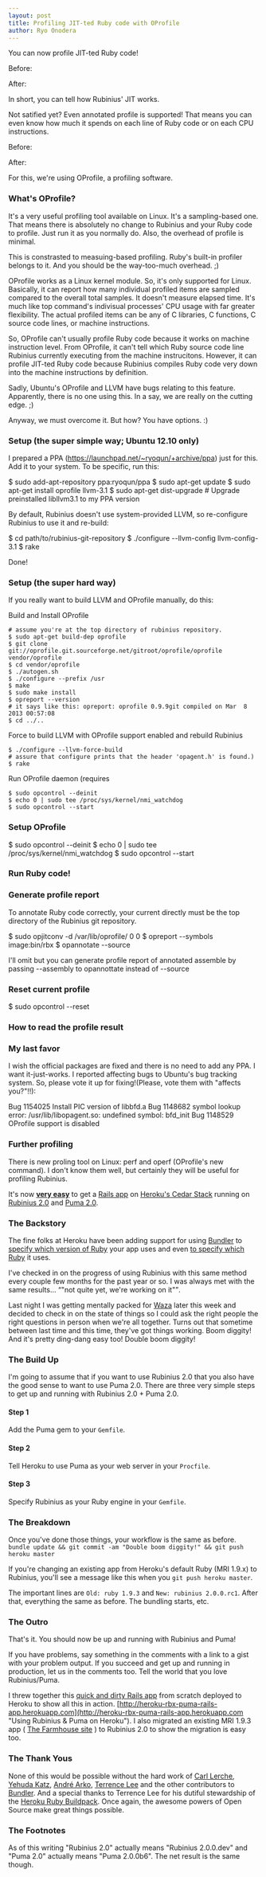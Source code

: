 ```yaml
---
layout: post
title: Profiling JIT-ted Ruby code with OProfile
author: Ryo Onodera
---
```


You can now profile JIT-ted Ruby code!

Before:

After:

In short, you can tell how Rubinius' JIT works.

Not satified yet? Even annotated profile is supported! That means you can even know how much it spends on each line of Ruby code or on each CPU instructions.

Before:

After:

For this, we're using OProfile, a profiling software.

### What's OProfile?

It's a very useful profiling tool available on Linux. It's a sampling-based one. That means there is absolutely no change to Rubinius and your Ruby code to profile. Just run it as you normally do. Also, the overhead of profile is minimal.

This is constrasted to measuing-based profiling. Ruby's built-in profiler belongs to it. And you should be the way-too-much overhead. ;)

OProfile works as a Linux kernel module. So, it's only supported for Linux. Basically, it can report how many individual profiled items are sampled compared to the overall total samples. It doesn't measure elapsed time. It's much like top command's indivisual processes' CPU usage with far greater flexibility. The actual profiled items can be any of C libraries, C functions, C source code lines, or machine instructions.

So, OProfile can't usually profile Ruby code because it works on machine instruction level. From OProfile, it can't tell which Ruby source code line Rubinius currently executing from the machine instrucitons. However, it can profile JIT-ted Ruby code because Rubinius compiles Ruby code very down into the machine instructions by definition.

Sadly, Ubuntu's OProfile and LLVM have bugs relating to this feature. Apparently, there is no one using this. In a say, we are really on the cutting edge. ;)

Anyway, we must overcome it. But how? You have options. :)

### Setup (the super simple way; Ubuntu 12.10 only)

I prepared a PPA (https://launchpad.net/~ryoqun/+archive/ppa) just for this. Add it to your system. To be specific, run this:

$ sudo add-apt-repository ppa:ryoqun/ppa
$ sudo apt-get update
$ sudo apt-get install oprofile llvm-3.1
$ sudo apt-get dist-upgrade # Upgrade preinstalled libllvm3.1 to my PPA version

By default, Rubinius doesn't use system-provided LLVM, so re-configure Rubinius to use it and re-build:

$ cd path/to/rubinius-git-repository
$ ./configure --llvm-config llvm-config-3.1
$ rake

Done!

### Setup (the super hard way)

If you really want to build LLVM and OProfile manually, do this:

Build and Install OProfile

    # assume you're at the top directory of rubinius repository.
    $ sudo apt-get build-dep oprofile
    $ git clone git://oprofile.git.sourceforge.net/gitroot/oprofile/oprofile vendor/oprofile
    $ cd vendor/oprofile
    $ ./autogen.sh
    $ ./configure --prefix /usr
    $ make
    $ sudo make install
    $ opreport --version
    # it says like this: opreport: oprofile 0.9.9git compiled on Mar  8 2013 00:57:08
    $ cd ../..

Force to build LLVM with OProfile support enabled and rebuild Rubinius

    $ ./configure --llvm-force-build
    # assure that configure prints that the header 'opagent.h' is found.)
    $ rake

Run OProfile daemon (requires 

    $ sudo opcontrol --deinit
    $ echo 0 | sudo tee /proc/sys/kernel/nmi_watchdog
    $ sudo opcontrol --start

### Setup OProfile

$ sudo opcontrol --deinit
$ echo 0 | sudo tee /proc/sys/kernel/nmi_watchdog
$ sudo opcontrol --start

### Run Ruby code!

### Generate profile report

To annotate Ruby code correctly, your current directly must be the top directory of the Rubinius git repository.

$ sudo opjitconv -d /var/lib/oprofile/ 0 0
$ opreport --symbols image:bin/rbx
$ opannotate --source

I'll omit but you can generate profile report of annotated assemble by passing --assembly to opannottate instead of --source

### Reset current profile

$ sudo opcontrol --reset

### How to read the profile result

### My last favor

I wish the official packages are fixed and there is no need to add any PPA. I want it-just-works. I reported affecting bugs to Ubuntu's bug tracking system. So, please vote it up for fixing!(Please, vote them with "affects you?"!!):

Bug 1154025 Install PIC version of libbfd.a
Bug 1148682 symbol lookup error: /usr/lib/libopagent.so: undefined symbol: bfd_init
Bug 1148529 OProfile support is disabled


### Further profiling

There is new proling tool on Linux: perf and operf (OProfile's new command). I don't know them well, but certainly they will be useful for profiling Rubinius.




It's now **[very easy](https://github.com/rubinius/heroku-rbx-puma-rails-app)** to get a [Rails app](https://devcenter.heroku.com/articles/rails3) on [Heroku's Cedar Stack](https://devcenter.heroku.com/articles/cedar) running on [Rubinius 2.0](http://rubini.us "Rubinius : Use Ruby&#8482;") and [Puma 2.0](http://puma.io "A Modern, Concurrent Web Server for Ruby - Puma").


### The Backstory

The fine folks at Heroku have been adding support for using [Bundler](http://gembundler.com "Bundler: The best way to manage a Ruby application's gems") to [specify which version of Ruby](https://devcenter.heroku.com/articles/ruby-versions) your app uses and even [to specify which Ruby](https://blog.heroku.com/archives/2012/12/13/run_jruby_on_heroku_right_now) it uses.

I've checked in on the progress of using Rubinius with this same method every couple few months for the past year or so. I was always met with the same results... <q>"not quite yet, we're working on it"</q>.

Last night I was getting mentally packed for [Waza](https://waza.heroku.com/2013) later this week and decided to check in on the state of things so I could ask the right people the right questions in person when we're all together. Turns out that sometime between last time and this time, they've got things working. Boom diggity! And it's pretty ding-dang easy too! Double boom diggity!


### The Build Up

I'm going to assume that if you want to use Rubinius 2.0 that you also have the good sense to want to use Puma 2.0. There are three very simple steps to get up and running with Rubinius 2.0 + Puma 2.0.

#### Step 1

Add the Puma gem to your `Gemfile`.

<script src="https://gist.github.com/veganstraightedge/5041441.js"></script>


#### Step 2

Tell Heroku to use Puma as your web server in your `Procfile`.

<script src="https://gist.github.com/veganstraightedge/0135a61335bc76b1d9d5.js"></script>

#### Step 3

Specify Rubinius as your Ruby engine in your `Gemfile`.

<script src="https://gist.github.com/veganstraightedge/1fb7ff88e74567c6e2e6.js"></script>


### The Breakdown

Once you've done those things, your workflow is the same as before.
`bundle update && git commit -am "Double boom diggity!" && git push heroku master`

If you're changing an existing app from Heroku's default Ruby (MRI 1.9.x) to Rubinius, you'll see a message like this when you `git push heroku master`.

<script src="https://gist.github.com/veganstraightedge/5041986.js"></script>

The important lines are `Old: ruby 1.9.3` and `New: rubinius 2.0.0.rc1`. After that, everything the same as before. The bundling starts, etc.


### The Outro

That's it. You should now be up and running with Rubinius and Puma!

If you have problems, say something in the comments with a link to a gist with your problem output. If you succeed and get up and running in production, let us in the comments too. Tell the world that you love Rubinius/Puma.

I threw together this [quick and dirty Rails app](https://github.com/rubinius/heroku-rbx-puma-rails-app) from scratch deployed to Heroku to show all this in action. [http://heroku-rbx-puma-rails-app.herokuapp.com](http://heroku-rbx-puma-rails-app.herokuapp.com "Using Rubinius &amp; Puma on Heroku"). I also migrated an existing MRI 1.9.3 app ( [The Farmhouse site](http://farmhouse.la "The Farmhouse in Hollywood, California") ) to Rubinius 2.0 to show the migration is easy too.


### The Thank Yous

None of this would be possible without the hard work of [Carl Lerche](https://github.com/carllerche), [Yehuda Katz](https://github.com/wycats/), [André Arko](https://github.com/indirect/), [Terrence Lee](https://github.com/hone) and the other contributors to [Bundler](https://github.com/carlhuda/bundler). And a special thanks to Terrence Lee for his dutiful stewardship of the [Heroku Ruby Buildpack](https://github.com/heroku/heroku-buildpack-ruby/). Once again, the awesome powers of Open Source make great things possible.


### The Footnotes

As of this writing "Rubinius 2.0" actually means "Rubinius 2.0.0.dev" and "Puma 2.0" actually means "Puma 2.0.0b6". The net result is the same though.

